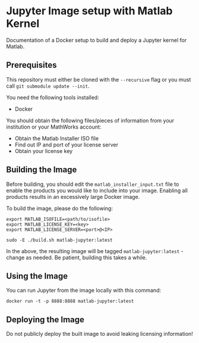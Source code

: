 # Jupyter Image setup with Matlab Kernel

Documentation of a Docker setup to build and deploy a Jupyter kernel for Matlab.

## Prerequisites

This repository must either be cloned with the `--recursive` flag or you must call `git submodule update --init`.

You need the following tools installed:

* Docker

You should obtain the following files/pieces of information from your institution or your MathWorks account:

* Obtain the Matlab Installer ISO file
* Find out IP and port of your license server
* Obtain your license key

## Building the Image

Before building, you should edit the `matlab_installer_input.txt` file to enable the products
you would like to include into your image. Enabling all products results in an excessively large
Docker image.

To build the image, please do the following:

```
export MATLAB_ISOFILE=<path/to/isofile>
export MATLAB_LICENSE_KEY=<key>
export MATLAB_LICENSE_SERVER=<port>@<IP>

sudo -E ./build.sh matlab-jupyter:latest
```

In the above, the resulting image will be tagged `matlab-jupyter:latest` - change as needed.
Be patient, building this takes a while.

## Using the Image

You can run Jupyter from the image locally with this command:

```
docker run -t -p 8888:8888 matlab-jupyter:latest
```

## Deploying the Image

Do not publicly deploy the built image to avoid leaking licensing information!
